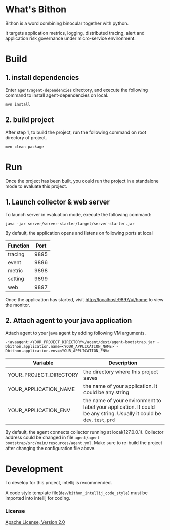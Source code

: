 # What's Bithon

Bithon is a word combining binocular together with python.

It targets application metrics, logging, distributed tracing, alert and application risk governance under micro-service environment.

# Build

## 1. install dependencies

Enter `agent/agent-dependencies` directory, and execute the following command to install agent-dependencies on local.

```
mvn install 
```

## 2. build project

After step 1, to build the project, run the following command on root directory of project.

```
mvn clean package
```

# Run

Once the project has been built, you could run the project in a standalone mode to evaluate this project.

## 1. Launch collector & web server

To launch server in evaluation mode, execute the following command:

```
java -jar server/server-starter/target/server-starter.jar
```

By default, the application opens and listens on following ports at local

|Function|Port|
| --- | --- |
| tracing | 9895 |
| event  | 9896 |
| metric | 9898 |
| setting | 9899 |
| web | 9897 |

Once the application has started, visit [http://localhost:9897/ui/home](http://localhost:9897/ui/home) to view the monitor.

## 2. Attach agent to your java application

Attach agent to your java agent by adding following VM arguments.

```
-javaagent:<YOUR_PROJECT_DIRECTORY>/agent/dest/agent-bootstrap.jar -Dbithon.application.name=<YOUR_APPLICATION_NAME> -Dbithon.application.env=<YOUR_APPLICATION_ENV>
```

|Variable|Description|
| --- | --- |
| YOUR_PROJECT_DIRECTORY | the directory where this project saves |
| YOUR_APPLICATION_NAME  | the name of your application. It could be any string |
| YOUR_APPLICATION_ENV | the name of your environment to label your application. It could be any string. Usually it could be `dev`, `test`, `prd` |

By default, the agent connects collector running at local(127.0.0.1). 
Collector address could be changed in file `agent/agent-bootstrap/src/main/resources/agent.yml`.
Make sure to re-build the project after changing the configuration file above.

# Development

To develop for this project, intellij is recommended. 

A code style template file(`dev/bithon_intellij_code_style`) must be imported into intellij for coding.

### License

[Apache License, Version 2.0](http://www.apache.org/licenses/LICENSE-2.0)